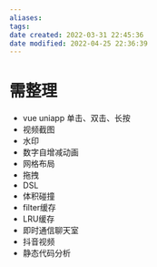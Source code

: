 ```yaml
---
aliases:
tags:
date created: 2022-03-31 22:45:36
date modified: 2022-04-25 22:36:39
---
```


# 需整理

- vue uniapp 单击、双击、长按
- 视频截图
- 水印
- 数字自增减动画
- 网格布局
- 拖拽
- DSL
- 体积碰撞
- filter缓存
- LRU缓存
- 即时通信聊天室
- 抖音视频
- 静态代码分析
